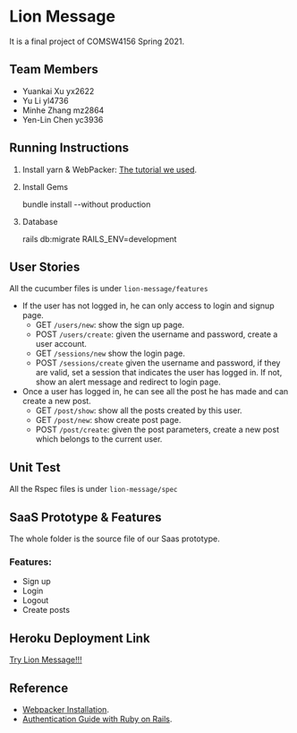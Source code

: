 # Lion Message
It is a final project of COMSW4156 Spring 2021.
## Team Members
* Yuankai Xu yx2622
* Yu Li yl4736
* Minhe Zhang mz2864
* Yen-Lin Chen yc3936
## Running Instructions
1. Install yarn & WebPacker: [The tutorial we used](https://yarnpkg.com/en/docs/install).
2. Install Gems

      bundle install --without production
3. Database

      rails db:migrate RAILS_ENV=development

## User Stories
All the cucumber files is under `lion-message/features`
* If the user has not logged in, he can only access to login and signup page.
    * GET ```/users/new```: show the sign up page.
    * POST ```/users/create```: given the username and password, create a user account.
    * GET ```/sessions/new``` show the login page.
    * POST ```/sessions/create``` given the username and password, if they are valid, 
    set a session that indicates the user has logged in. If not, show an alert message and redirect to login page.
* Once a user has logged in, he can see all the post he has made and can create a new post.
    * GET ```/post/show```: show all the posts created by this user.
    * GET ```/post/new```: show create post page.
    * POST ```/post/create```: given the post parameters, create a new post which belongs to the current user.

## Unit Test
All the Rspec files is under `lion-message/spec`

## SaaS Prototype & Features
The whole folder is the source file of our Saas prototype.
### Features:
* Sign up
* Login
* Logout
* Create posts

## Heroku Deployment Link
[Try Lion Message!!!](dry-dawn-64360.herokuapp.com)

## Reference
* [Webpacker Installation](https://yarnpkg.com/en/docs/install).
* [Authentication Guide with Ruby on Rails](https://levelup.gitconnected.com/simple-authentication-guide-with-ruby-on-rails-16a6255f0be8).